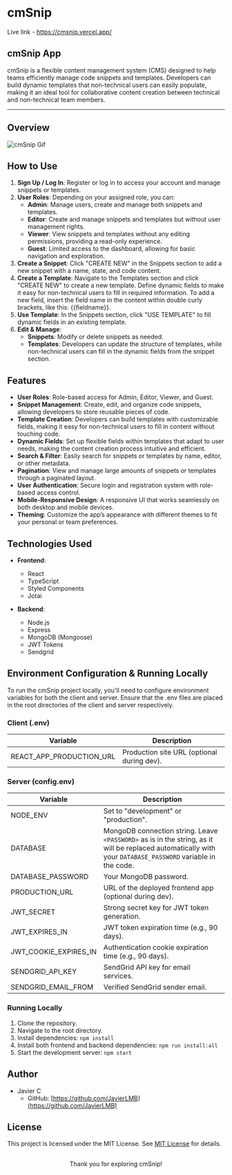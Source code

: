 # cmSnip

Live link - <a href="https://cmsnip.vercel.app/" target="_blank">https://cmsnip.vercel.app/</a>

## **cmSnip App**

cmSnip is a flexible content management system (CMS) designed to help teams efficiently manage code snippets and templates. Developers can build dynamic templates that non-technical users can easily populate, making it an ideal tool for collaborative content creation between technical and non-technical team members.

---

## **Overview**

<img src="/client/public/cmSnipGif.gif" alt="cmSnip Gif">

## **How to Use**

1. **Sign Up / Log In**: Register or log in to access your account and manage snippets or templates.
2. **User Roles**: Depending on your assigned role, you can:
   - **Admin**: Manage users, create and manage both snippets and templates.
   - **Editor**: Create and manage snippets and templates but without user management rights.
   - **Viewer**: View snippets and templates without any editing permissions, providing a read-only experience.
   - **Guest**: Limited access to the dashboard, allowing for basic navigation and exploration.
3. **Create a Snippet**: Click "CREATE NEW" in the Snippets section to add a new snippet with a name, state, and code content.
4. **Create a Template**: Navigate to the Templates section and click "CREATE NEW" to create a new template. Define dynamic fields to make it easy for non-technical users to fill in required information. To add a new field, insert the field name in the content within double curly brackets, like this: {{fieldname}}.
5. **Use Template**: In the Snippets section, click "USE TEMPLATE" to fill dynamic fields in an existing template.
6. **Edit & Manage**:
   - **Snippets**: Modify or delete snippets as needed.
   - **Templates**: Developers can update the structure of templates, while non-technical users can fill in the dynamic fields from the snippet section.

## **Features**

- **User Roles**: Role-based access for Admin, Editor, Viewer, and Guest.
- **Snippet Management**: Create, edit, and organize code snippets, allowing developers to store reusable pieces of code.
- **Template Creation**: Developers can build templates with customizable fields, making it easy for non-technical users to fill in content without touching code.
- **Dynamic Fields**: Set up flexible fields within templates that adapt to user needs, making the content creation process intuitive and efficient.
- **Search & Filter**: Easily search for snippets or templates by name, editor, or other metadata.
- **Pagination**: View and manage large amounts of snippets or templates through a paginated layout.
- **User Authentication**: Secure login and registration system with role-based access control.
- **Mobile-Responsive Design**: A responsive UI that works seamlessly on both desktop and mobile devices.
- **Theming**: Customize the app’s appearance with different themes to fit your personal or team preferences.

## **Technologies Used**

- **Frontend**:

  - React
  - TypeScript
  - Styled Components
  - Jotai

- **Backend**:

  - Node.js
  - Express
  - MongoDB (Mongoose)
  - JWT Tokens
  - Sendgrid

## **Environment Configuration & Running Locally**

To run the cmSnip project locally, you'll need to configure environment variables for both the client and server. Ensure that the .env files are placed in the root directories of the client and server respectively.

### **Client (.env)**

| Variable                 | Description                                |
| ------------------------ | ------------------------------------------ |
| REACT_APP_PRODUCTION_URL | Production site URL (optional during dev). |

### **Server (config.env)**

| Variable              | Description                                                                                                                                                 |
| --------------------- | ----------------------------------------------------------------------------------------------------------------------------------------------------------- |
| NODE_ENV              | Set to "development" or "production".                                                                                                                       |
| DATABASE              | MongoDB connection string. Leave `<PASSWORD>` as is in the string, as it will be replaced automatically with your `DATABASE_PASSWORD` variable in the code. |
| DATABASE_PASSWORD     | Your MongoDB password.                                                                                                                                      |
| PRODUCTION_URL        | URL of the deployed frontend app (optional during dev).                                                                                                     |
| JWT_SECRET            | Strong secret key for JWT token generation.                                                                                                                 |
| JWT_EXPIRES_IN        | JWT token expiration time (e.g., 90 days).                                                                                                                  |
| JWT_COOKIE_EXPIRES_IN | Authentication cookie expiration time (e.g., 90 days).                                                                                                      |
| SENDGRID_API_KEY      | SendGrid API key for email services.                                                                                                                        |
| SENDGRID_EMAIL_FROM   | Verified SendGrid sender email.                                                                                                                             |

### **Running Locally**

1. Clone the repository.
2. Navigate to the root directory.
3. Install dependencies: `npm install`
4. Install both frontend and backend dependencies: `npm run install:all`
5. Start the development server: `npm start`

## **Author**

- Javier C
  - GitHub: [https://github.com/JavierLMB](https://github.com/JavierLMB)

## **License**

This project is licensed under the MIT License.
See [MIT License](https://opensource.org/licenses/mit-license.php) for details.

##

<div style="text-align: center;">
Thank you for exploring cmSnip!
</div>
